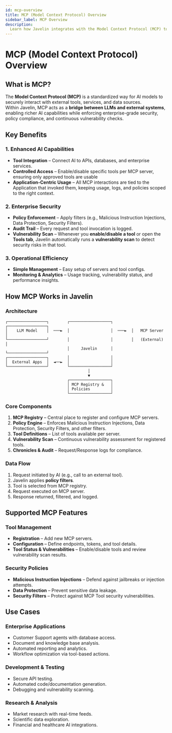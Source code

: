 ```yaml
---
id: mcp-overview
title: MCP (Model Context Protocol) Overview
sidebar_label: MCP Overview
description:
  Learn how Javelin integrates with the Model Context Protocol (MCP) to enable secure, policy-enforced AI tool usage with built-in vulnerability scanning.
---
```


# MCP (Model Context Protocol) Overview

## What is MCP?

The **Model Context Protocol (MCP)** is a standardized way for AI models to securely interact with external tools, services, and data sources.  
Within Javelin, MCP acts as a **bridge between LLMs and external systems**, enabling richer AI capabilities while enforcing enterprise-grade security, policy compliance, and continuous vulnerability checks.  


## Key Benefits

### **1. Enhanced AI Capabilities**
- **Tool Integration** – Connect AI to APIs, databases, and enterprise services.  
- **Controlled Access** – Enable/disable specific tools per MCP server, ensuring only approved tools are usable
- **Application-Centric Usage** – All MCP interactions are tied to the Application that invoked them, keeping usage, logs, and policies scoped to the right context.

### **2. Enterprise Security**
- **Policy Enforcement** – Apply filters (e.g., Malicious Instruction Injections, Data Protection, Security Filters).  
- **Audit Trail** – Every request and tool invocation is logged.  
- **Vulnerability Scan** – Whenever you **enable/disable a tool** or open the **Tools tab**, Javelin automatically runs a **vulnerability scan** to detect security risks in that tool.  

### **3. Operational Efficiency**
- **Simple Management** – Easy setup of servers and tool configs.  
- **Monitoring & Analytics** – Usage tracking, vulnerability status, and performance insights.  

## How MCP Works in Javelin

### Architecture

```
┌─────────────────┐        ┌──────────────────┐        ┌─────────────────┐
│    LLM Model    │  ───►  │                  │  ───►  │   MCP Server    │
└─────────────────┘        │                  │        │   (External)    │
                           │     Javelin      │        └─────────────────┘
┌─────────────────┐        │                  │
│  External Apps  │  ◄──►  │                  │
└─────────────────┘        └──────────────────┘
                                    │
                                    ▼
                           ┌──────────────────┐
                           │ MCP Registry &   │
                           │ Policies         │
                           └──────────────────┘
```


### Core Components
1. **MCP Registry** – Central place to register and configure MCP servers.  
2. **Policy Engine** – Enforces Malicious Instruction Injections, Data Protection, Security Filters, and other filters.  
3. **Tool Definitions** – List of tools available per server.  
4. **Vulnerability Scan** – Continuous vulnerability assessment for registered tools.  
5. **Chronicles & Audit** – Request/Response logs for compliance.  

### Data Flow
1. Request initiated by AI (e.g., call to an external tool).  
2. Javelin applies **policy filters**.  
3. Tool is selected from MCP registry.    
4. Request executed on MCP server.  
5. Response returned, filtered, and logged.  

## Supported MCP Features

### **Tool Management**
- **Registration** – Add new MCP servers.  
- **Configuration** – Define endpoints, tokens, and tool details.  
- **Tool Status & Vulnerabilities** – Enable/disable tools and review vulnerability scan results.  

### **Security Policies**
- **Malicious Instruction Injections** – Defend against jailbreaks or injection attempts.  
- **Data Protection** – Prevent sensitive data leakage.  
- **Security Filters** – Protect against MCP Tool security vulnerabilities. 


## Use Cases

### **Enterprise Applications**
- Customer Support agents with database access.  
- Document and knowledge base analysis.  
- Automated reporting and analytics.  
- Workflow optimization via tool-based actions.  

### **Development & Testing**
- Secure API testing.  
- Automated code/documentation generation.  
- Debugging and vulnerability scanning.  

### **Research & Analysis**
- Market research with real-time feeds.  
- Scientific data exploration.  
- Financial and healthcare AI integrations.  
